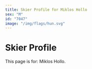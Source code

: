 ```yaml
---
title: Skier Profile for Miklos Hollo
sex: "M"
id: "7047"
image: "/img/flags/hun.svg" 
---
```


# Skier Profile

This page is for: Miklos Hollo.
    